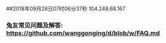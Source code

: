 ##2018年09月28日07时06分37秒 104.248.68.167
### 兔友常见问题及解答: https://github.com/wanggonging/d/blob/w/FAQ.md
